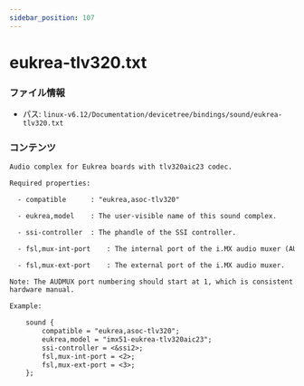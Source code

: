```yaml
---
sidebar_position: 107
---
```

# eukrea-tlv320.txt

### ファイル情報

- パス: `linux-v6.12/Documentation/devicetree/bindings/sound/eukrea-tlv320.txt`

### コンテンツ

```txt
Audio complex for Eukrea boards with tlv320aic23 codec.

Required properties:

  - compatible		: "eukrea,asoc-tlv320"

  - eukrea,model	: The user-visible name of this sound complex.

  - ssi-controller	: The phandle of the SSI controller.

  - fsl,mux-int-port	: The internal port of the i.MX audio muxer (AUDMUX).

  - fsl,mux-ext-port	: The external port of the i.MX audio muxer.

Note: The AUDMUX port numbering should start at 1, which is consistent with
hardware manual.

Example:

	sound {
		compatible = "eukrea,asoc-tlv320";
		eukrea,model = "imx51-eukrea-tlv320aic23";
		ssi-controller = <&ssi2>;
		fsl,mux-int-port = <2>;
		fsl,mux-ext-port = <3>;
	};

```
